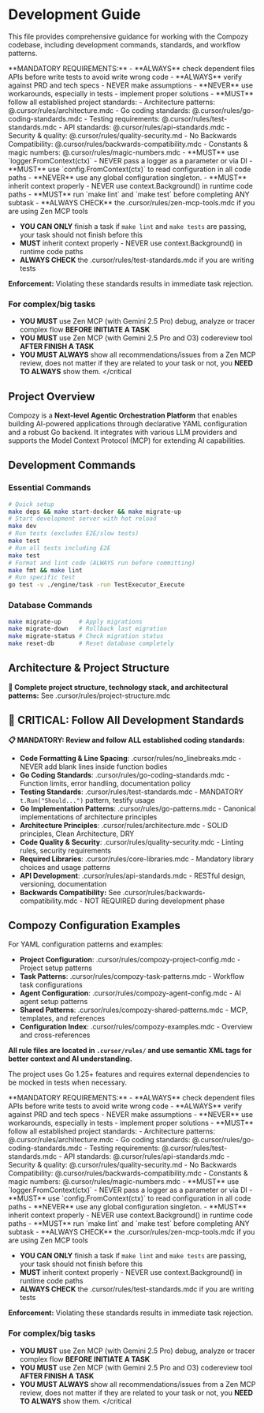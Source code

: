 # Development Guide

This file provides comprehensive guidance for working with the Compozy codebase, including development commands, standards, and workflow patterns.

<critical>
**MANDATORY REQUIREMENTS:**
- **ALWAYS** check dependent files APIs before write tests to avoid write wrong code
- **ALWAYS** verify against PRD and tech specs - NEVER make assumptions
- **NEVER** use workarounds, especially in tests - implement proper solutions
- **MUST** follow all established project standards:
    - Architecture patterns: @.cursor/rules/architecture.mdc
    - Go coding standards: @.cursor/rules/go-coding-standards.mdc
    - Testing requirements: @.cursor/rules/test-standards.mdc
    - API standards: @.cursor/rules/api-standards.mdc
    - Security & quality: @.cursor/rules/quality-security.md
    - No Backwards Compatibility: @.cursor/rules/backwards-compatibility.mdc
    - Constants & magic numbers: @.cursor/rules/magic-numbers.mdc
- **MUST** use `logger.FromContext(ctx)` - NEVER pass a logger as a parameter or via DI
- **MUST** use `config.FromContext(ctx)` to read configuration in all code paths
  - **NEVER** use any global configuration singleton.
- **MUST** inherit context properly - NEVER use context.Background() in runtime code paths
- **MUST** run `make lint` and `make test` before completing ANY subtask
- **ALWAYS CHECK** the .cursor/rules/zen-mcp-tools.mdc if you are using Zen MCP tools

- **YOU CAN ONLY** finish a task if `make lint` and `make tests` are passing, your task should not finish before this
- **MUST** inherit context properly - NEVER use context.Background() in runtime code paths
- **ALWAYS CHECK** the .cursor/rules/test-standards.mdc if you are writing tests

**Enforcement:** Violating these standards results in immediate task rejection.

### For complex/big tasks

- **YOU MUST** use Zen MCP (with Gemini 2.5 Pro) debug, analyze or tracer complex flow **BEFORE INITIATE A TASK**
- **YOU MUST** use Zen MCP (with Gemini 2.5 Pro and O3) codereview tool **AFTER FINISH A TASK**
- **YOU MUST ALWAYS** show all recommendations/issues from a Zen MCP review, does not matter if they are related to your task or not, you **NEED TO ALWAYS** show them.
  </critical

## Project Overview

Compozy is a **Next-level Agentic Orchestration Platform** that enables building AI-powered applications through declarative YAML configuration and a robust Go backend. It integrates with various LLM providers and supports the Model Context Protocol (MCP) for extending AI capabilities.

## Development Commands

### Essential Commands

```bash
# Quick setup
make deps && make start-docker && make migrate-up
# Start development server with hot reload
make dev
# Run tests (excludes E2E/slow tests)
make test
# Run all tests including E2E
make test
# Format and lint code (ALWAYS run before committing)
make fmt && make lint
# Run specific test
go test -v ./engine/task -run TestExecutor_Execute
```

### Database Commands

```bash
make migrate-up     # Apply migrations
make migrate-down   # Rollback last migration
make migrate-status # Check migration status
make reset-db       # Reset database completely
```

## Architecture & Project Structure

**📁 Complete project structure, technology stack, and architectural patterns:** See .cursor/rules/project-structure.mdc

## 🚨 CRITICAL: Follow All Development Standards

**📋 MANDATORY: Review and follow ALL established coding standards:**

- **Code Formatting & Line Spacing**: .cursor/rules/no_linebreaks.mdc - NEVER add blank lines inside function bodies
- **Go Coding Standards**: .cursor/rules/go-coding-standards.mdc - Function limits, error handling, documentation policy
- **Testing Standards**: .cursor/rules/test-standards.mdc - MANDATORY `t.Run("Should...")` pattern, testify usage
- **Go Implementation Patterns**: .cursor/rules/go-patterns.mdc - Canonical implementations of architecture principles
- **Architecture Principles**: .cursor/rules/architecture.mdc - SOLID principles, Clean Architecture, DRY
- **Code Quality & Security**: .cursor/rules/quality-security.mdc - Linting rules, security requirements
- **Required Libraries**: .cursor/rules/core-libraries.mdc - Mandatory library choices and usage patterns
- **API Development**: .cursor/rules/api-standards.mdc - RESTful design, versioning, documentation
- **Backwards Compatibility:** See .cursor/rules/backwards-compatibility.mdc - NOT REQUIRED during development phase

## Compozy Configuration Examples

For YAML configuration patterns and examples:

- **Project Configuration**: .cursor/rules/compozy-project-config.mdc - Project setup patterns
- **Task Patterns**: .cursor/rules/compozy-task-patterns.mdc - Workflow task configurations
- **Agent Configuration**: .cursor/rules/compozy-agent-config.mdc - AI agent setup patterns
- **Shared Patterns**: .cursor/rules/compozy-shared-patterns.mdc - MCP, templates, and references
- **Configuration Index**: .cursor/rules/compozy-examples.mdc - Overview and cross-references

**All rule files are located in `.cursor/rules/` and use semantic XML tags for better context and AI understanding.**

The project uses Go 1.25+ features and requires external dependencies to be mocked in tests when necessary.

<critical>
**MANDATORY REQUIREMENTS:**
- **ALWAYS** check dependent files APIs before write tests to avoid write wrong code
- **ALWAYS** verify against PRD and tech specs - NEVER make assumptions
- **NEVER** use workarounds, especially in tests - implement proper solutions
- **MUST** follow all established project standards:
    - Architecture patterns: @.cursor/rules/architecture.mdc
    - Go coding standards: @.cursor/rules/go-coding-standards.mdc
    - Testing requirements: @.cursor/rules/test-standards.mdc
    - API standards: @.cursor/rules/api-standards.mdc
    - Security & quality: @.cursor/rules/quality-security.md
    - No Backwards Compatibility: @.cursor/rules/backwards-compatibility.mdc
    - Constants & magic numbers: @.cursor/rules/magic-numbers.mdc
- **MUST** use `logger.FromContext(ctx)` - NEVER pass a logger as a parameter or via DI
- **MUST** use `config.FromContext(ctx)` to read configuration in all code paths
  - **NEVER** use any global configuration singleton.
- **MUST** inherit context properly - NEVER use context.Background() in runtime code paths
- **MUST** run `make lint` and `make test` before completing ANY subtask
- **ALWAYS CHECK** the .cursor/rules/zen-mcp-tools.mdc if you are using Zen MCP tools

- **YOU CAN ONLY** finish a task if `make lint` and `make tests` are passing, your task should not finish before this
- **MUST** inherit context properly - NEVER use context.Background() in runtime code paths
- **ALWAYS CHECK** the .cursor/rules/test-standards.mdc if you are writing tests

**Enforcement:** Violating these standards results in immediate task rejection.

### For complex/big tasks

- **YOU MUST** use Zen MCP (with Gemini 2.5 Pro) debug, analyze or tracer complex flow **BEFORE INITIATE A TASK**
- **YOU MUST** use Zen MCP (with Gemini 2.5 Pro and O3) codereview tool **AFTER FINISH A TASK**
- **YOU MUST ALWAYS** show all recommendations/issues from a Zen MCP review, does not matter if they are related to your task or not, you **NEED TO ALWAYS** show them.
  </critical
